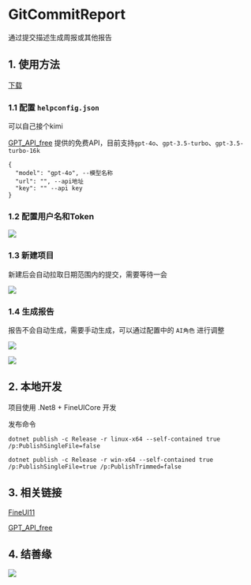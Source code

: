 # GitCommitReport

通过提交描述生成周报或其他报告

## 1. 使用方法

[下载](https://gitee.com/shixixiyue/git-commit-report/releases)

### 1.1 配置 `helpconfig.json`

可以自己接个kimi

[GPT_API_free](https://gitcode.com/chatanywhere/GPT_API_free/overview?tab=readme-ov-file&utm_source=csdn_github_accelerator&isLogin=1) 提供的免费API，目前支持`gpt-4o`、`gpt-3.5-turbo`、`gpt-3.5-turbo-16k`

```
{
  "model": "gpt-4o", --模型名称
  "url": "", --api地址
  "key": "" --api key
}
```

### 1.2 配置用户名和Token

![](https://blog.shizhuoran.top/static/img/4104c52311e4e45aeec6855e6a62f019.02.webp)

### 1.3 新建项目

新建后会自动拉取日期范围内的提交，需要等待一会

![](https://blog.shizhuoran.top/static/img/2fb057fd032efa2b5a3557fe77caec73.03.webp)

### 1.4 生成报告

报告不会自动生成，需要手动生成，可以通过配置中的 `AI角色` 进行调整

![](https://blog.shizhuoran.top/static/img/8ac1493a70f9f0779fdc605214228258.01.webp)

![](https://blog.shizhuoran.top/static/img/eff5387ae9c13b1f7083fd008cf75d48.05.webp)

## 2. 本地开发

项目使用 .Net8 + FineUICore 开发

发布命令
```
dotnet publish -c Release -r linux-x64 --self-contained true /p:PublishSingleFile=false
```

```
dotnet publish -c Release -r win-x64 --self-contained true /p:PublishSingleFile=true /p:PublishTrimmed=false
```


## 3. 相关链接

[FineUI11](https://fineui.com/fans/)

[GPT_API_free](https://gitcode.com/chatanywhere/GPT_API_free/overview?tab=readme-ov-file&utm_source=csdn_github_accelerator&isLogin=1)

## 4. 结善缘

![](https://blog.shizhuoran.top/static/img/18c9e1719a9419ba2b2abb07f5e286ae.weixin20.webp)